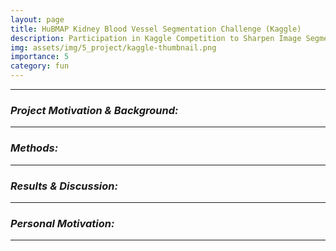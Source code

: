 ```yaml
---
layout: page
title: HuBMAP Kidney Blood Vessel Segmentation Challenge (Kaggle)
description: Participation in Kaggle Competition to Sharpen Image Segmentation Technique
img: assets/img/5_project/kaggle-thumbnail.png
importance: 5
category: fun
---
```


---

### ***Project Motivation & Background:***


---

### ***Methods:***


---

### ***Results & Discussion:***


---

### ***Personal Motivation:***



---